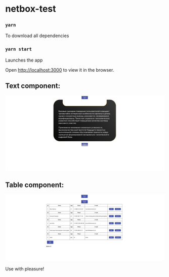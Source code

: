 # netbox-test

### `yarn`
To download all dependencies

### `yarn start`
Launches the app

Open [http://localhost:3000](http://localhost:3000) to view it in the browser.

## Text component:
![screenshot](readme-assets/text.png)
## Table component:
![screenshot](readme-assets/table.png)

Use with pleasure!
